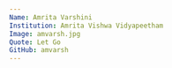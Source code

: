 ```yaml
---
Name: Amrita Varshini
Institution: Amrita Vishwa Vidyapeetham
Image: amvarsh.jpg 
Quote: Let Go
GitHub: amvarsh
---
```

